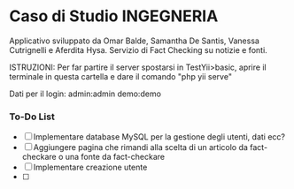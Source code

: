 # Caso di Studio INGEGNERIA
 Applicativo sviluppato da Omar Balde, Samantha De Santis, Vanessa Cutrignelli e Aferdita Hysa.
 Servizio di Fact Checking su notizie e fonti.

 ISTRUZIONI:
 Per far partire il server spostarsi in TestYii>basic, aprire il terminale in questa cartella e dare il comando "php yii serve"

 Dati per il login: 
 admin:admin
 demo:demo

 ### To-Do List

- [ ] Implementare database MySQL per la gestione degli utenti, dati ecc?
- [ ] Aggiungere pagina che rimandi alla scelta di un articolo da fact-checkare o una fonte da fact-checkare
- [ ] Implementare creazione utente
- [ ] 
